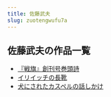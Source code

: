 ```yaml
---
title: 佐藤武夫
slug: zuotengwufu7a
---
```


## 佐藤武夫の作品一覧

- [『戦旗』創刊号巻頭詩](zhanqichuangkanhaojuantoushi9b)
- [イリイッチの長靴](iriitsuchinochangxuec0)
- [犬にされたカスペルの話しかけ](quannisaretakasuperunohuashikakec9)
